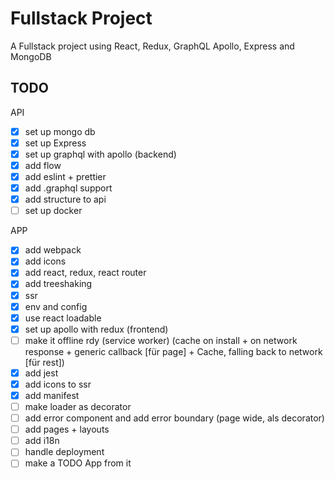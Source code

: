 # Fullstack Project

A Fullstack project using React, Redux, GraphQL Apollo, Express and MongoDB

## TODO

API
- [x] set up mongo db
- [x] set up Express
- [x] set up graphql with apollo (backend)
- [x] add flow
- [x] add eslint + prettier
- [x] add .graphql support
- [x] add structure to api
- [ ] set up docker

APP
- [x] add webpack
- [x] add icons
- [x] add react, redux, react router
- [x] add treeshaking
- [x] ssr
- [x] env and config
- [x] use react loadable
- [x] set up apollo with redux (frontend)
- [ ] make it offline rdy (service worker) (cache on install + on network response + generic callback [für page] +  Cache, falling back to network [für rest])
- [x] add jest
- [x] add icons to ssr
- [x] add manifest
- [ ] make loader as decorator
- [ ] add error component and add error boundary (page wide, als decorator)
- [ ] add pages + layouts
- [ ] add i18n
- [ ] handle deployment
- [ ] make a TODO App from it

